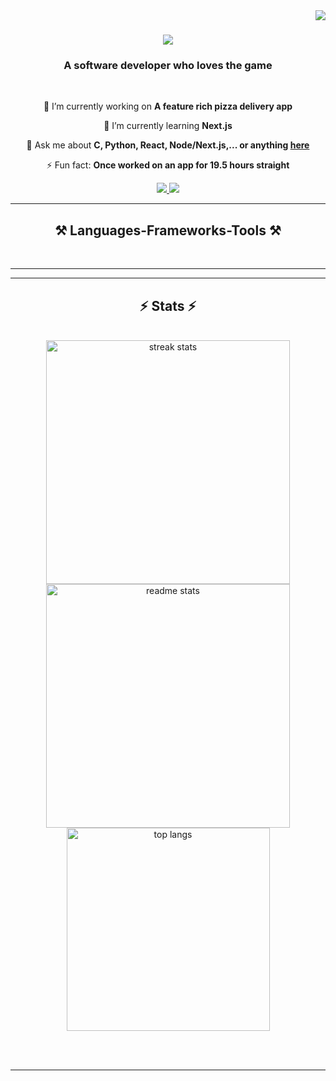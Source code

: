 <img align="right" src="https://visitor-badge.laobi.icu/badge?page_id=Benonii.Benonii" />

<h1 align="center">
    <img src="https://readme-typing-svg.herokuapp.com/?font=Righteous&size=35&center=true&vCenter=true&width=500&height=70&duration=4000&lines=Hello👋;+The+Name's+Benoni,;Benoni+Esckinder;Certified+Full-Stack+SWE+(ALX)" />
</h1>

<h3 align="center">A software developer who loves the game</h3>

<br/>

<div align="center">
 
 🔭 I’m currently working on **A feature rich pizza delivery app**
 
 🌱 I’m currently learning **Next.js**

💬 Ask me about **C, Python, React, Node/Next.js,... or anything [here](https://github.com/Benonii/Benonii/issues)**

⚡ Fun fact: **Once worked on an app for 19.5 hours straight**

 </div>
 
<div align="center"> 
  <a href="besckinder@gmail.com">
    <img src="https://img.shields.io/badge/Gmail-333333?style=for-the-badge&logo=gmail&logoColor=red" />
  </a>
  <a href="https://linkedin.com/in/benoni-esckinder-929220269/" target="_blank">
    <img src="https://img.shields.io/badge/LinkedIn-0077B5?style=for-the-badge&logo=linkedin&logoColor=white" target="_blank" />
  </a>
  
</div>

 <hr/>
 
<h2 align="center">⚒️ Languages-Frameworks-Tools ⚒️</h2>

<br/>
<hr/>

<hr/>

<h2 align="center">⚡ Stats ⚡</h2>
<br>
<div align=center>
  <img width=390 src="https://github-readme-streak-stats-.vercel.app/?user=salesp07&count_private=true&theme=react&border_radius=10" alt="streak stats"/>
  <img width=390 src="https://github-readme-stats.vercel.app/api?username=Benonii&count_private=true&show_icons=true&theme=react&rank_icon=github&border_radius=10" alt="readme stats" />
  <br/>
  <img width=325 align="center" src="https://github-readme-stats.vercel.app/api/top-langs/?username=salesp07&hide=HTML&langs_count=8&layout=compact&theme=react&border_radius=10&size_weight=0.5&count_weight=0.5&exclude_repo=github-readme-stats" alt="top langs" />
</div>

<br/><br/>

<hr/>
